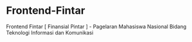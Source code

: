 # Frontend-Fintar
Frontend Fintar [ Finansial Pintar ] - Pagelaran Mahasiswa Nasional Bidang Teknologi Informasi dan Komunikasi
